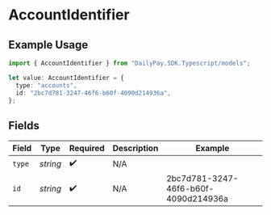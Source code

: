 # AccountIdentifier

## Example Usage

```typescript
import { AccountIdentifier } from "DailyPay.SDK.Typescript/models";

let value: AccountIdentifier = {
  type: "accounts",
  id: "2bc7d781-3247-46f6-b60f-4090d214936a",
};
```

## Fields

| Field                                | Type                                 | Required                             | Description                          | Example                              |
| ------------------------------------ | ------------------------------------ | ------------------------------------ | ------------------------------------ | ------------------------------------ |
| `type`                               | *string*                             | :heavy_check_mark:                   | N/A                                  |                                      |
| `id`                                 | *string*                             | :heavy_check_mark:                   | N/A                                  | 2bc7d781-3247-46f6-b60f-4090d214936a |